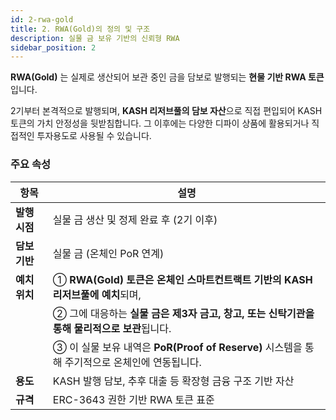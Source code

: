 ```yaml
---
id: 2-rwa-gold
title: 2. RWA(Gold)의 정의 및 구조
description: 실물 금 보유 기반의 신뢰형 RWA
sidebar_position: 2
---
```


**RWA(Gold)** 는 실제로 생산되어 보관 중인 금을 담보로 발행되는 **현물 기반 RWA 토큰**입니다.

2기부터 본격적으로 발행되며, **KASH 리저브풀의 담보 자산**으로 직접 편입되어 KASH 토큰의 가치 안정성을 뒷받침합니다. 그 이후에는 다양한 디파이 상품에 활용되거나 직접적인 투자용도로 사용될 수 있습니다.

### **주요 속성**

| **항목** | **설명** |
| --- | --- |
| **발행 시점** | 실물 금 생산 및 정제 완료 후 (2기 이후) |
| **담보 기반** | 실물 금 (온체인 PoR 연계) |
| **예치 위치** | ① **RWA(Gold) 토큰은 온체인 스마트컨트랙트 기반의 KASH 리저브풀에 예치**되며, |
|  | ② 그에 대응하는 **실물 금은 제3자 금고, 창고, 또는 신탁기관을 통해 물리적으로 보관**됩니다. |
|  | ③ 이 실물 보유 내역은 **PoR(Proof of Reserve)** 시스템을 통해 주기적으로 온체인에 연동됩니다. |
| **용도** | KASH 발행 담보, 추후 대출 등 확장형 금융 구조 기반 자산 |
| **규격** | ERC-3643 권한 기반 RWA 토큰 표준 |
